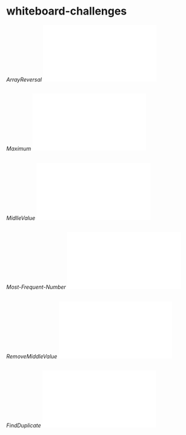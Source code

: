 # whiteboard-challenges

  *ArrayReversal*
![ArrayReversal](./whiteboardchallenges-1/arrReversal/README.md)
##
 *Maximum*
![Maximum-Value](./whiteboardchallenges-1/Maximum-Value/README.md)
##
 *MidlleValue*
![MidlleValue](./whiteboardchallenges-1/MidlleValue/README.md)
##
 *Most-Frequent-Number*
![Most-Frequent-Number](./whiteboardchallenges-1/Most-Frequent-Number/README.md)
##
*RemoveMiddleValue*
![RemoveMiddleValue](./whiteboardchallenges-1/RemoveMiddleValue/README.md)
##

*FindDuplicate* 
![FindDuplicate](./Challenges/FindDuplicate/FindDuplicate/README.md)
##
